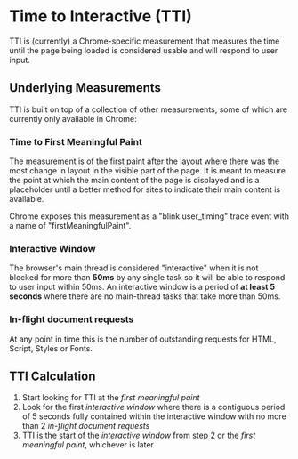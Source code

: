 # Time to Interactive (TTI)
TTI is (currently) a Chrome-specific measurement that measures the time until the page being loaded is considered usable and will respond to user input.

## Underlying Measurements
TTI is built on top of a collection of other measurements, some of which are currently only available in Chrome:

### Time to First Meaningful Paint
The measurement is of the first paint after the layout where there was the most change in layout in the visible part of the page.  It is meant to measure the point at which the main content of the page is displayed and is a placeholder until a better method for sites to indicate their main content is available.

Chrome exposes this measurement as a "blink.user_timing" trace event with a name of "firstMeaningfulPaint".  

### Interactive Window
The browser's main thread is considered "interactive" when it is not blocked for more than **50ms** by any single task so it will be able to respond to user input within 50ms.  An interactive window is a period of **at least 5 seconds** where there are no main-thread tasks that take more than 50ms.

### In-flight document requests
At any point in time this is the number of outstanding requests for HTML, Script, Styles or Fonts.

## TTI Calculation
1. Start looking for TTI at the *first meaningful paint*
2. Look for the first *interactive window* where there is a contiguous period of 5 seconds fully contained within the interactive window with no more than 2 *in-flight document requests*
3. TTI is the start of the *interactive window* from step 2 or the *first meaningful paint*, whichever is later